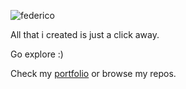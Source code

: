 ![federico](https://github.com/reddyfede/reddyfede/assets/106488356/31669b05-869f-4ab4-8489-4ecf74a8cdf9)

All that i created is just a click away.

Go explore :)

Check my [portfolio](https://reddyfede.netlify.app/)
or browse my repos.
